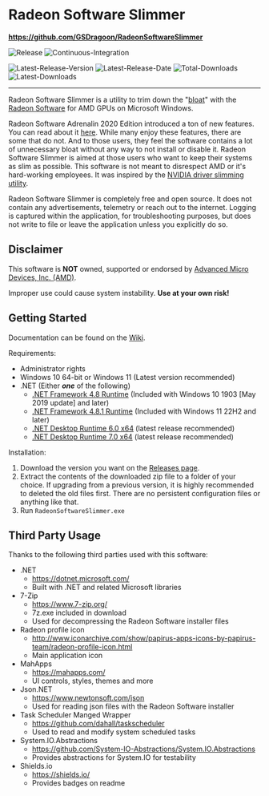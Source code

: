 # Radeon Software Slimmer

**https://github.com/GSDragoon/RadeonSoftwareSlimmer**

![Release](https://github.com/GSDragoon/RadeonSoftwareSlimmer/workflows/Release/badge.svg) 
![Continuous-Integration](https://github.com/GSDragoon/RadeonSoftwareSlimmer/workflows/Continuous-Integration/badge.svg)

![Latest-Release-Version](https://img.shields.io/github/v/release/GSDragoon/RadeonSoftwareSlimmer?color=yellow)
![Latest-Release-Date](https://img.shields.io/github/release-date/GSDragoon/RadeonSoftwareSlimmer)
![Total-Downloads](https://img.shields.io/github/downloads/GSDragoon/RadeonSoftwareSlimmer/total?color=blue)
![Latest-Downloads](https://img.shields.io/github/downloads/GSDragoon/RadeonSoftwareSlimmer/latest/total?color=blue)

***

Radeon Software Slimmer is a utility to trim down the "[bloat](https://en.wikipedia.org/wiki/Software_bloat)" with the [Radeon Software](https://www.amd.com/en/technologies/radeon-software) for AMD GPUs on Microsoft Windows.

Radeon Software Adrenalin 2020 Edition introduced a ton of new features. You can read about it [here](https://community.amd.com/community/gaming/blog/2019/12/10/change-the-way-you-game-with-amd-radeon-software-adrenalin-2020-edition). While many enjoy these features, there are some that do not. And to those users, they feel the software contains a lot of unnecessary bloat without any way to not install or disable it. Radeon Software Slimmer is aimed at those users who want to keep their systems as slim as possible. This software is not meant to disrespect AMD or it's hard-working employees. It was inspired by the [NVIDIA driver slimming utility](https://www.guru3d.com/files-details/nvidia-driver-slimming-utility.html).

Radeon Software Slimmer is completely free and open source. It does not contain any advertisements, telemetry or reach out to the internet. Logging is captured within the application, for troubleshooting purposes, but does not write to file or leave the application unless you explicitly do so.

## Disclaimer

This software is **NOT** owned, supported or endorsed by [Advanced Micro Devices, Inc. (AMD)](https://www.amd.com/).

Improper use could cause system instability. **Use at your own risk!**

## Getting Started

Documentation can be found on the [Wiki](https://github.com/GSDragoon/RadeonSoftwareSlimmer/wiki).

Requirements:
* Administrator rights
* Windows 10 64-bit or Windows 11 (Latest version recommended)
* .NET (Either ***one*** of the following)
  * [.NET Framework 4.8 Runtime](https://dotnet.microsoft.com/download/dotnet-framework/net48) (Included with Windows 10 1903 [May 2019 update] and later)
  * [.NET Framework 4.8.1 Runtime](https://dotnet.microsoft.com/en-us/download/dotnet-framework/net481) (Included with Windows 11 22H2 and later)
  * [.NET Desktop Runtime 6.0 x64](https://dotnet.microsoft.com/download/dotnet/6.0) (latest release recommended)
  * [.NET Desktop Runtime 7.0 x64](https://dotnet.microsoft.com/download/dotnet/7.0) (latest release recommended)

Installation:
1. Download the version you want on the [Releases page](https://github.com/GSDragoon/RadeonSoftwareSlimmer/releases).
2. Extract the contents of the downloaded zip file to a folder of your choice. If upgrading from a previous version, it is highly recommended to deleted the old files first. There are no persistent configuration files or anything like that.
3. Run `RadeonSoftwareSlimmer.exe`

## Third Party Usage

Thanks to the following third parties used with this software:

* .NET
  * https://dotnet.microsoft.com/
  * Built with .NET and related Microsoft libraries
* 7-Zip
  * https://www.7-zip.org/
  * 7z.exe included in download
  * Used for decompressing the Radeon Software installer files
* Radeon profile icon
  * http://www.iconarchive.com/show/papirus-apps-icons-by-papirus-team/radeon-profile-icon.html
  * Main application icon
* MahApps
  * https://mahapps.com/
  * UI controls, styles, themes and more
* Json.NET
  * https://www.newtonsoft.com/json
  * Used for reading json files with the Radeon Software installer
* Task Scheduler Manged Wrapper
  * https://github.com/dahall/taskscheduler
  * Used to read and modify system scheduled tasks
* System.IO.Abstractions
  * https://github.com/System-IO-Abstractions/System.IO.Abstractions
  * Provides abstractions for System.IO for testability
* Shields.io
  * https://shields.io/
  * Provides badges on readme